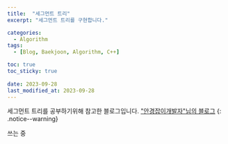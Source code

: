 ```yaml
---
title:  "세그먼트 트리"
excerpt: "세그먼트 트리를 구현합니다."

categories:
  - Algorithm
tags:
  - [Blog, Baekjoon, Algorithm, C++]

toc: true
toc_sticky: true
 
date: 2023-09-28
last_modified_at: 2023-09-28
---
```

세그먼트 트리를 공부하기위해 참고한 블로그입니다.
["안경잡이개발자"님의 블로그](https://m.blog.naver.com/ndb796/221282210534)
{: .notice--warning}

쓰는 중